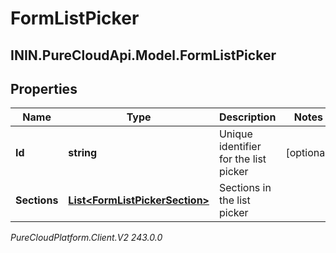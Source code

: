 # FormListPicker

## ININ.PureCloudApi.Model.FormListPicker

## Properties

|Name | Type | Description | Notes|
|------------ | ------------- | ------------- | -------------|
| **Id** | **string** | Unique identifier for the list picker | [optional] |
| **Sections** | [**List&lt;FormListPickerSection&gt;**](FormListPickerSection) | Sections in the list picker | |



_PureCloudPlatform.Client.V2 243.0.0_
